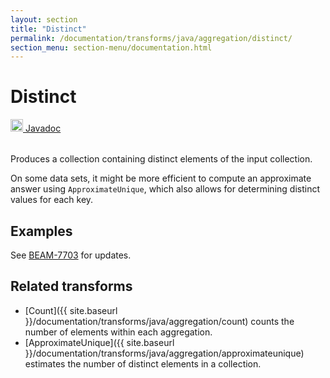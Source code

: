 ```yaml
---
layout: section
title: "Distinct"
permalink: /documentation/transforms/java/aggregation/distinct/
section_menu: section-menu/documentation.html
---
```

<!--
Licensed under the Apache License, Version 2.0 (the "License");
you may not use this file except in compliance with the License.
You may obtain a copy of the License at

http://www.apache.org/licenses/LICENSE-2.0

Unless required by applicable law or agreed to in writing, software
distributed under the License is distributed on an "AS IS" BASIS,
WITHOUT WARRANTIES OR CONDITIONS OF ANY KIND, either express or implied.
See the License for the specific language governing permissions and
limitations under the License.
-->
# Distinct
<table align="left">
    <a target="_blank" class="button"
        href="https://beam.apache.org/releases/javadoc/current/index.html?org/apache/beam/sdk/transforms/Distinct.html">
      <img src="https://beam.apache.org/images/logos/sdks/java.png" width="20px" height="20px"
           alt="Javadoc" />
     Javadoc
    </a>
</table>
<br>
Produces a collection containing distinct elements of the input collection.

On some data sets, it might be more efficient to compute an approximate
answer using `ApproximateUnique`, which also allows for determining distinct
values for each key.

## Examples
See [BEAM-7703](https://issues.apache.org/jira/browse/BEAM-7703) for updates.

## Related transforms 
* [Count]({{ site.baseurl }}/documentation/transforms/java/aggregation/count)
  counts the number of elements within each aggregation.
* [ApproximateUnique]({{ site.baseurl }}/documentation/transforms/java/aggregation/approximateunique)
  estimates the number of distinct elements in a collection.
